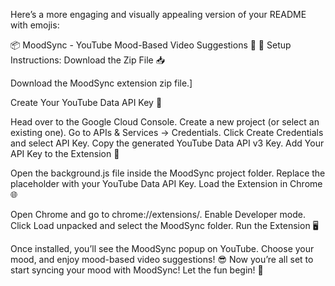 
Here’s a more engaging and visually appealing version of your README with emojis:

📦 MoodSync - YouTube Mood-Based Video Suggestions 🎥
🚀 Setup Instructions:
Download the Zip File 📥

Download the MoodSync extension zip file.]

Create Your YouTube Data API Key 🔑

Head over to the Google Cloud Console.
Create a new project (or select an existing one).
Go to APIs & Services → Credentials.
Click Create Credentials and select API Key.
Copy the generated YouTube Data API v3 Key.
Add Your API Key to the Extension 🔑

Open the background.js file inside the MoodSync project folder.
Replace the placeholder with your YouTube Data API Key.
Load the Extension in Chrome 🌐

Open Chrome and go to chrome://extensions/.
Enable Developer mode.
Click Load unpacked and select the MoodSync folder.
Run the Extension 🖥️

Once installed, you’ll see the MoodSync popup on YouTube.
Choose your mood, and enjoy mood-based video suggestions! 😎
Now you’re all set to start syncing your mood with MoodSync! Let the fun begin! 🎉
